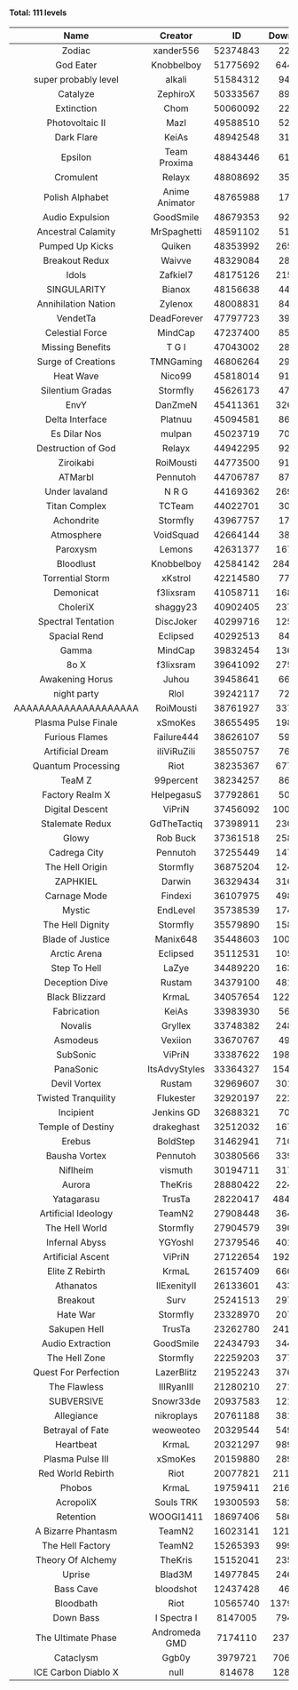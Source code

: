 #### Total: 111 levels

| Name | Creator | ID | Downloads | Likes |
|:---:|:---:|:---:|:---:|:---:|
| Zodiac | xander556 | 52374843 | 22182 | 3629
| God Eater | Knobbelboy | 51775692 | 644221 | 83968
| super probably level | alkali | 51584312 | 94443 | 6911
| Catalyze | ZephiroX | 50333567 | 89242 | 7678
| Extinction | Chom | 50060092 | 22893 | 1972
| Photovoltaic II | Mazl | 49588510 | 52055 | 4876
| Dark Flare | KeiAs | 48942548 | 31679 | 3602
| Epsilon | Team Proxima | 48843446 | 61031 | 6186
| Cromulent | Relayx | 48808692 | 35957 | 4610
| Polish Alphabet | Anime Animator | 48765988 | 17357 | 1475
| Audio Expulsion | GoodSmile | 48679353 | 92249 | 7834
| Ancestral Calamity | MrSpaghetti | 48591102 | 51353 | 4708
| Pumped Up Kicks | Quiken | 48353992 | 265567 | 41154
| Breakout Redux | Waivve | 48329084 | 28448 | 2739
| Idols | Zafkiel7 | 48175126 | 215970 | 25328
| SINGULARITY | Bianox | 48156638 | 44371 | 6981
| Annihilation Nation | Zylenox | 48008831 | 84599 | 7674
| VendetTa | DeadForever | 47797723 | 39787 | 3770
| Celestial Force  | MindCap | 47237400 | 85852 | 7867
| Missing Benefits | T G I | 47043002 | 28247 | 2169
| Surge of Creations | TMNGaming | 46806264 | 29790 | 2789
| Heat Wave | Nico99 | 45818014 | 91584 | 8266
| Silentium Gradas | Stormfly | 45626173 | 47720 | 4073
| EnvY | DanZmeN | 45411361 | 326013 | 28800
| Delta Interface | Platnuu | 45094581 | 86809 | 8435
| Es Dilar Nos | mulpan | 45023719 | 70323 | 6230
| Destruction of God | Relayx | 44942295 | 92154 | 9106
| Ziroikabi | RoiMousti | 44773500 | 91975 | 7682
| ATMarbl | Pennutoh | 44706787 | 87442 | 7687
| Under lavaland | N R G | 44169362 | 269094 | 24194
| Titan Complex | TCTeam | 44022701 | 30160 | 3168
| Achondrite | Stormfly | 43967757 | 17714 | 1936
| Atmosphere | VoidSquad | 42664144 | 38631 | 3166
| Paroxysm | Lemons | 42631377 | 167273 | 13594
| Bloodlust | Knobbelboy | 42584142 | 2847772 | 267156
| Torrential Storm | xKstrol | 42214580 | 77392 | 2090
| Demonicat | f3lixsram | 41058711 | 168889 | 13501
| CholeriX | shaggy23 | 40902405 | 237844 | 18144
| Spectral Tentation | DiscJoker | 40299716 | 125312 | 8922
| Spacial Rend | Eclipsed | 40292513 | 84745 | 7335
| Gamma | MindCap | 39832454 | 136153 | 12091
| 8o X | f3lixsram | 39641092 | 275531 | 21433
| Awakening Horus | Juhou | 39458641 | 66691 | 5927
| night party | Rlol | 39242117 | 72796 | 6955
| AAAAAAAAAAAAAAAAAAAA | RoiMousti | 38761927 | 337306 | 22161
| Plasma Pulse Finale | xSmoKes | 38655495 | 198645 | 17620
| Furious Flames | Failure444 | 38626107 | 59474 | 4658
| Artificial Dream | iIiViRuZiIi | 38550757 | 76565 | 6572
| Quantum Processing | Riot | 38235367 | 677533 | 46057
| TeaM Z | 99percent | 38234257 | 86594 | 6908
| Factory Realm X | HelpegasuS | 37792861 | 50395 | 4815
| Digital Descent | ViPriN | 37456092 | 1001043 | 92831
| Stalemate Redux | GdTheTactiq | 37398911 | 230316 | 17300
| Glowy | Rob Buck | 37361518 | 258576 | 25769
| Cadrega City | Pennutoh | 37255449 | 147199 | 13281
| The Hell Origin | Stormfly | 36875204 | 124006 | 9882
| ZAPHKIEL | Darwin | 36329434 | 316737 | 33745
| Carnage Mode | Findexi | 36107975 | 498099 | 46911
| Mystic | EndLevel | 35738539 | 174297 | 16047
| The Hell Dignity | Stormfly | 35579890 | 158546 | 13489
| Blade of Justice | Manix648 | 35448603 | 1000457 | 101687
| Arctic Arena | Eclipsed | 35112531 | 105392 | 8020
| Step To Hell | LaZye | 34489220 | 163733 | 16395
| Deception Dive | Rustam | 34379100 | 481077 | 32614
| Black Blizzard | KrmaL | 34057654 | 1225124 | 117575
| Fabrication | KeiAs | 33983930 | 56344 | 6122
| Novalis | Gryllex | 33748382 | 248358 | 22299
| Asmodeus | Vexiion | 33670767 | 49214 | 4573
| SubSonic | ViPriN | 33387622 | 1989294 | 150348
| PanaSonic | ItsAdvyStyles | 33364327 | 1548164 | 191315
| Devil Vortex | Rustam | 32969607 | 301603 | 26830
| Twisted Tranquility | Flukester | 32920197 | 222527 | 21668
| Incipient | Jenkins GD | 32688321 | 70536 | 6574
| Temple of Destiny | drakeghast | 32512032 | 167011 | 16169
| Erebus | BoldStep | 31462941 | 710022 | 65699
| Bausha Vortex | Pennutoh | 30380566 | 339765 | 30484
| Niflheim | vismuth | 30194711 | 317325 | 25276
| Aurora | TheKris | 28880422 | 224134 | 20897
| Yatagarasu  | TrusTa | 28220417 | 4841034 | 445047
| Artificial Ideology | TeamN2 | 27908448 | 364381 | 36117
| The Hell World | Stormfly | 27904579 | 390224 | 28344
| Infernal Abyss | YGYoshI | 27379546 | 401902 | 39825
| Artificial Ascent | ViPriN | 27122654 | 1925937 | 167696
| Elite Z Rebirth | KrmaL | 26157409 | 660564 | 42929
| Athanatos | IIExenityII | 26133601 | 433662 | 47823
| Breakout | Surv | 25241513 | 297976 | 29936
| Hate War | Stormfly | 23328970 | 207897 | 15605
| Sakupen Hell | TrusTa | 23262780 | 2416948 | 174890
| Audio Extraction | GoodSmile | 22434793 | 344835 | 32758
| The Hell Zone | Stormfly | 22259203 | 377935 | 24564
| Quest For Perfection | LazerBlitz | 21952243 | 376407 | 32484
| The Flawless | IlIRyanIlI | 21280210 | 271366 | 24403
| SUBVERSIVE | Snowr33de | 20937583 | 121939 | 15286
| Allegiance | nikroplays | 20761188 | 381037 | 40945
| Betrayal of Fate | weoweoteo | 20329544 | 549420 | 50923
| Heartbeat | KrmaL | 20321297 | 989072 | 86918
| Plasma Pulse III | xSmoKes | 20159880 | 289287 | 28013
| Red World Rebirth | Riot | 20077821 | 2114705 | 139384
| Phobos | KrmaL | 19759411 | 2161044 | 194027
| AcropoliX | Souls TRK | 19300593 | 582980 | 77507
| Retention | WOOGI1411 | 18697406 | 586810 | 71400
| A Bizarre Phantasm | TeamN2 | 16023141 | 1218582 | 120438
| The Hell Factory | TeamN2 | 15265393 | 999102 | 97116
| Theory Of Alchemy | TheKris | 15152041 | 235772 | 17245
| Uprise | Blad3M | 14977845 | 246318 | 22960
| Bass Cave | bloodshot | 12437428 | 46268 | 4952
| Bloodbath | Riot | 10565740 | 13795744 | 1242051
| Down Bass | I Spectra I | 8147005 | 794706 | 70822
| The Ultimate Phase | Andromeda GMD | 7174110 | 2376017 | 235791
| Cataclysm | Ggb0y | 3979721 | 7069332 | 558801
| ICE Carbon Diablo X | null | 814678 | 1283690 | 91610
